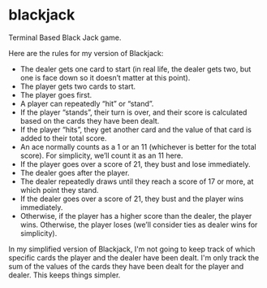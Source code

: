 # blackjack
Terminal Based Black Jack game.

Here are the rules for my version of Blackjack:

   * The dealer gets one card to start (in real life, the dealer gets two, but one is face down so it doesn’t matter at this point).  
   * The player gets two cards to start.  
   * The player goes first.  
   * A player can repeatedly “hit” or “stand”.  
   * If the player “stands”, their turn is over, and their score is calculated based on the cards they have been dealt.  
   * If the player “hits”, they get another card and the value of that card is added to their total score.  
   * An ace normally counts as a 1 or an 11 (whichever is better for the total score). For simplicity, we’ll count it as an 11 here.
   * If the player goes over a score of 21, they bust and lose immediately.
   * The dealer goes after the player.
   * The dealer repeatedly draws until they reach a score of 17 or more, at which point they stand.
   * If the dealer goes over a score of 21, they bust and the player wins immediately.
   * Otherwise, if the player has a higher score than the dealer, the player wins. Otherwise, the player loses (we’ll consider ties as dealer wins for simplicity).  

In my simplified version of Blackjack, I'm not going to keep track of which specific cards the player and the dealer have been dealt. I'm only track the sum of the values of the cards they have been dealt for the player and dealer. This keeps things simpler.
